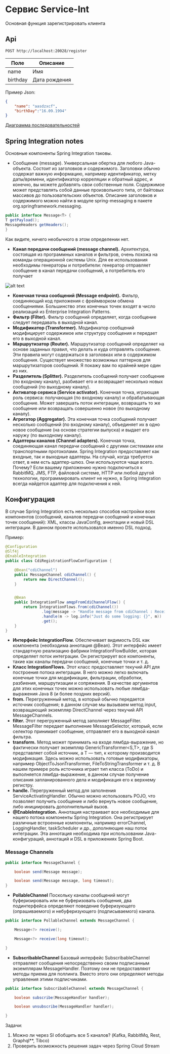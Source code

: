 # Сервис Service-Int

<p>Основная функция зарегистрировать клиента</p>

## Api

`POST http://localhost:20028/register`

| Поле | Описание |
|------|----------|
| name | Имя      |
|birthday| Дата рождения|

Пример Json:
```json
{
    "name": "aasdzxcf",
    "birthDay":"16.09.1994"
}
```
[Диаграмма последовательностей](E:\workspace\service-int\service-int-service\diagrams\Registration.puml) 

## Spring Integration notes
Основные компоненты Spring Integration таковы.
- Сообщение (message). Универсальная обертка для любого Java-объекта.
Состоит из заголовков и содержимого. Заголовки обычно содержат важную
информацию, например идентификатор, метку даты/времени, идентификатор корреляции и обратный адрес, и конечно, вы можете добавлять свои
собственные поля. Содержимое может представлять собой данные произвольного типа, от байтовых массивов до пользовательских объектов. Описание заголовков и содержимого можно найти в модуле spring-messaging
в пакете org.springframework.messaging.
```java
public interface Message<T> {
T getPayload();
MessageHeaders getHeaders();
}
```
Как видите, ничего необычного в этом определении нет.
- **Канал передачи сообщений (message channel).** Архитектура, состоящая из
программных каналов и фильтров, очень похожа на команды операционной системы Unix. Для ее использования необходимы генераторы и потребители: генератор отправляет сообщение в канал передачи сообщений,
а потребитель его получает 

![alt text](E:\workspace\service-int\service-int-service\diagrams\MessageChannel.png)


- **Конечная точка сообщений (Message endpoint).** Фильтр, соединяющий код
приложения с фреймворком обмена сообщениями. Большинство этих конечных точек входят в число реализаций из Enterprise Integration Patterns.
- **Фильтр (Filter).** Фильтр сообщений определяет, когда сообщение следует
передавать в выходной канал.
- **Модификатор (Transformer).** Модификатор сообщений модифицирует
содержимое или структуру сообщения и передает его в выходной канал.
- **Маршрутизатор (Router).** Маршрутизатор сообщений определяет на основе заданных правил, что делать и куда отправлять сообщение. Эти правила
могут содержаться в заголовках или в содержимом сообщения. Существует
множество возможных паттернов для маршрутизаторов сообщений. Я покажу вам по крайней мере один из них.
- **Разделитель (Splitter).** Разделитель сообщений получает сообщение
(по входному каналу), разбивает его и возвращает несколько новых сообщений (по выходному каналу).
- **Активатор сервиса (Service activator).** Конечная точка, играющая роль
сервиса: получающая (по входному каналу) и обрабатывающая сообщение. Может завершать поток интеграции, возвращать то же сообщение или
возвращать совершенно новое (по выходному каналу).
- **Агрегатор (Aggregator).** Эта конечная точка сообщений получает несколько
сообщений (по входному каналу), объединяет их в одно новое сообщение
(на основе стратегии выпуска) и выдает его наружу (по выходному каналу).
- **Адаптеры каналов (Channel adapters).** Конечная точка, соединяющая
канал передачи сообщений с другими системами или транспортными протоколами. Spring Integration предоставляет как входные, так и выходные
адаптеры. На случай, когда требуется ответ, в нем есть адаптер-шлюз.
Они используются чаще всего. Почему? Если вашему приложению нужно
подключиться к RabbitMQ, JMS, FTP, файловой системе, HTTP или любой
другой технологии, программировать клиент не нужно, в Spring Integration
всегда найдется адаптер для подключения к ней.

## Конфигурация
В случае Spring Integration есть несколько способов настройки всех компонентов (сообщений, каналов передачи сообщений и конечных точек сообщений):
XML, классы JavaConfig, аннотации и новый DSL интеграции. В данном проекте использовался именно DSL подход.

Пример: 

```java
@Configuration
@Slf4j
@EnableIntegration
public class CdiRegistrationFlowConfiguration {

    @Bean("cdiChannel")
    public MessageChannel cdiChannel() {
        return new DirectChannel();
    }


    @Bean
    public IntegrationFlow amqpFromCdiChannelFlow() {
        return IntegrationFlows.from(cdiChannel())
                .log(message -> "Handle message from cdiChannel : Received Message : " + message.getPayload())
                .handle(m -> log.info("Just do some logging: {}", m))
                .get();
    }
}
```

- **Интерфейс IntegrationFlow.** Обеспечивает видимость DSL как компонента (необходима аннотация @Bean). Этот интерфейс имеет стандартную
реализацию фабрики IntegrationFlowBuilder, которая определяет поток интеграции. Он регистрирует все компоненты, такие как каналы передачи
сообщений, конечные точки и т. д.
- **Класс IntegrationFlows.** Этот класс предоставляет текучий API для построения потока интеграции. В него можно легко включать конечные точки
для модификации, фильтрации, обработки, разбиения, маршрутизации
и сопряжения. В качестве аргументов для этих конечных точек можно
использовать любые лямбда-выражения Java 8 (и более поздних версий).
- **from.** Перегруженный метод, в который обычно передается источник сообщения; в данном случае мы вызываем метод input, возвращающий экземпляр DirectChannel через текучий API MessageChannels.
- **filter.** Этот перегруженный метод заполняет MessageFilter. MessageFilter
передает выполнение MessageSelector, который, если селектор принимает
сообщение, отправляет его в выходной канал фильтра.
- **transform.** Метод может принимать на входе лямбда-выражение, но фактически получает экземпляр GenericTransformer<S,T>, где S представляет собой
источник, а T — тип, к которому производится модификация. Здесь можно
использовать готовые модификаторы, например ObjectToJsonTransformer,
FileToStringTransformer и т. д. В нашем примере роль источника играет тип
класса (ToDo) и выполняется лямбда-выражение, в данном случае получение
описания запланированного дела и модификация его к верхнему регистру.
- **handle.** Перегруженный метод для заполнения ServiceActivatingHandler.
Обычно можно использовать POJO, что позволяет получить сообщение
и либо вернуть новое сообщение, либо инициировать дополнительный
вызов. 
- **@EnableIntegration.** Аннотация настраивает все необходимые для нашего потока компоненты Spring Integration. Она регистрирует
различные встроенные компоненты, например errorChannel, LoggingHandler,
taskScheduler и др., дополняющие наш поток интеграции. Эта аннотация
необходима при использовании Java-конфигураций, аннотаций и DSL
в приложениях Spring Boot.

### Message Channels


```java
public interface MessageChannel {

    boolean send(Message message);

    boolean send(Message message, long timeout);
}
```

- **PollableChannel** Поскольку каналы сообщений могут буферизировать или не буферизовать сообщения, два подинтерфейса определяют поведение буферизующего (опрашиваемого) и небуферизующего (подписываемого) канала.

```java
public interface PollableChannel extends MessageChannel {

    Message<?> receive();

    Message<?> receive(long timeout);

}
```

- **SubscribableChannel** Базовый интерфейс SubscribableChannel отправляет сообщения непосредственно своим подписанным экземплярам MessageHandler. Поэтому они не предоставляют методы приема для поллинга.
Вместо этого они определяют методы управления этими подписчиками.
```java
public interface SubscribableChannel extends MessageChannel {

    boolean subscribe(MessageHandler handler);

    boolean unsubscribe(MessageHandler handler);

}
```

Задачи:
1. Можно ли через SI обобщить все 5 каналов? (Kafka, RabbitMq, Rest, Graphql**, Tibco)
2. Проверить возможность решения задач через Spring Cloud Stream